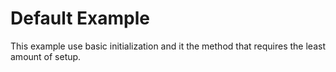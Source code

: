 # Default Example 
This example use basic initialization and it the method that requires the least amount of setup.

